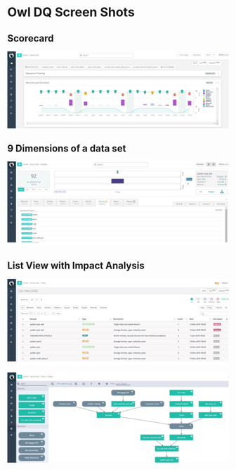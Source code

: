# Owl DQ Screen Shots

## Scorecard

![OwlCheck Score Card](.gitbook/assets/image-2.png)

## 9 Dimensions of a data set

![Owl Scans 9 Dimensions of a data set to assure the integrity of that data.](.gitbook/assets/9-dimensions.jpg)

## List View with Impact Analysis

![](.gitbook/assets/list-view-with-impact.jpg)

![](.gitbook/assets/list-view.jpg)

